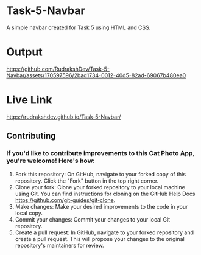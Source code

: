 # Task-5-Navbar
A simple navbar created for Task 5 using HTML and CSS.

# Output

https://github.com/RudrakshDev/Task-5-Navbar/assets/170597596/2bad1734-0012-40d5-82ad-69067b480ea0

# Live Link

https://rudrakshdev.github.io/Task-5-Navbar/

## Contributing

### If you'd like to contribute improvements to this Cat Photo App, you're welcome! Here's how:

1. Fork this repository: On GitHub, navigate to your forked copy of this repository. Click the "Fork" button in the top right corner.
2. Clone your fork: Clone your forked repository to your local machine using Git. You can find instructions for cloning on the GitHub Help Docs https://github.com/git-guides/git-clone.
3. Make changes: Make your desired improvements to the code in your local copy.
4. Commit your changes: Commit your changes to your local Git repository.
5. Create a pull request: In GitHub, navigate to your forked repository and create a pull request. This will propose your changes to the original repository's maintainers for review.
